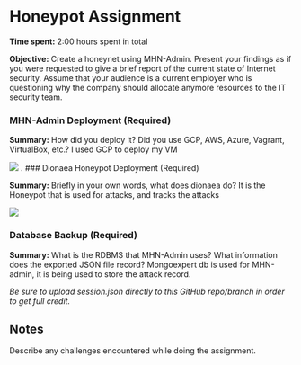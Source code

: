 # Honeypot Assignment

**Time spent:** 2:00 hours spent in total

**Objective:** Create a honeynet using MHN-Admin. Present your findings as if you were requested to give a brief report of the current state of Internet security. Assume that your audience is a current employer who is questioning why the company should allocate anymore resources to the IT security team.

### MHN-Admin Deployment (Required)

**Summary:** How did you deploy it? Did you use GCP, AWS, Azure, Vagrant, VirtualBox, etc.?
I used GCP to deploy my VM

<img src="mhn-admin.gif">
.
### Dionaea Honeypot Deployment (Required)

**Summary:** Briefly in your own words, what does dionaea do?
It is the Honeypot that is used for attacks, and tracks the attacks

<img src="dionaea-honeypot.gif">

### Database Backup (Required) 

**Summary:** What is the RDBMS that MHN-Admin uses? What information does the exported JSON file record?
Mongoexpert db is used for MHN-admin, it is being used to store the attack record.

*Be sure to upload session.json directly to this GitHub repo/branch in order to get full credit.*



## Notes

Describe any challenges encountered while doing the assignment.
